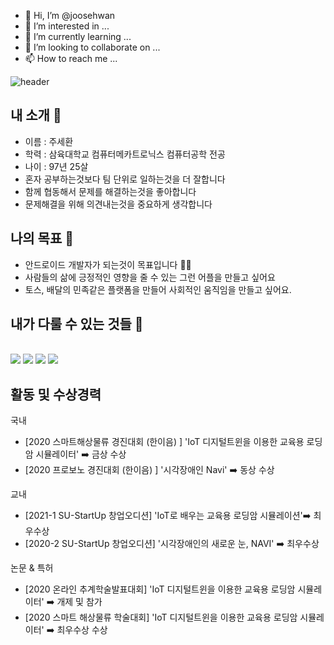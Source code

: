- 👋 Hi, I’m @joosehwan
- 👀 I’m interested in ...
- 🌱 I’m currently learning ...
- 💞️ I’m looking to collaborate on ...
- 📫 How to reach me ...

<!---
joosehwan/joosehwan is a ✨ special ✨ repository because its `README.md` (this file) appears on your GitHub profile.
You can click the Preview link to take a look at your changes.
--->

![header](https://capsule-render.vercel.app/api?type=waving&color=gradient&height=300&section=header&text=세환_Profile🎨&fontSize=70)
<br> 

## 내 소개 👋
  - 이름 : 주세환
  - 학력 : 삼육대학교 컴퓨터메카트로닉스 컴퓨터공학 전공
  - 나이 : 97년 25살
  - 혼자 공부하는것보다 팀 단위로 일하는것을 더 잘합니다
  - 함께 협동해서 문제를 해결하는것을 좋아합니다
  - 문제해결을 위해 의견내는것을 중요하게 생각합니다
 
## 나의 목표 👋 
  - 안드로이드 개발자가 되는것이 목표입니다 🌱🌱
  - 사람들의 삶에 긍정적인 영향을 줄 수 있는 그런 어플을 만들고 싶어요
  - 토스, 배달의 민족같은 플랫폼을 만들어 사회적인 움직임을 만들고 싶어요.
 
  ## 내가 다룰 수 있는 것들 🔧
  <div>
<br> 
<img src="https://img.shields.io/badge/Android-3DDC84?style=flat-square&logo=Android&logoColor=white"/></a>
<img src="https://img.shields.io/badge/Java-007396?style=flat-square&logo=Java&logoColor=white"/></a> 
<img src="https://img.shields.io/badge/JavaScript-F7DF1E?style=flat-square&logo=JavaScript&logoColor=white"/></a> 
<img src="https://img.shields.io/badge/Unity-000000?style=flat-square&logo=Unity&logoColor=white"/></a> 
<br> <div>

  ## 활동 및 수상경력

국내
  
- [2020 스마트해상물류 경진대회 (한이음) ]  'IoT 디지털트윈을 이용한 교육용 로딩암 시뮬레이터' ➡️ 금상 수상
- [2020 프로보노 경진대회 (한이음) ] '시각장애인 Navi' ➡️ 동상 수상

교내
- [2021-1 SU-StartUp 창업오디션] 'IoT로 배우는 교육용 로딩암 시뮬레이션'➡️ 최우수상
- [2020-2 SU-StartUp 창업오디션] '시각장애인의 새로운 눈, NAVI' ➡️ 최우수상
  
논문 & 특허
- [2020 온라인 추계학술발표대회]  'IoT 디지털트윈을 이용한 교육용 로딩암 시뮬레이터' ➡️ 개제 및 참가
- [2020 스마트 해상물류 학술대회]  'IoT 디지털트윈을 이용한 교육용 로딩암 시뮬레이터' ➡️ 최우수상 수상






